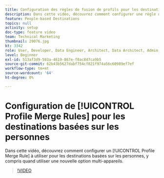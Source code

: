 ```yaml
---
title: Configuration des règles de fusion de profils pour les destinations basées sur les personnes
description: Dans cette vidéo, découvrez comment configurer une règle de fusion de profils à utiliser pour les destinations basées sur les personnes, y compris quand utiliser une nouvelle option multi-appareils.
feature: People-based Destinations
topics: null
activity: setup
doc-type: feature video
team: Technical Marketing
thumbnail: 29076.jpg
kt: 3342
role: User, Developer, Data Engineer, Architect, Data Architect, Admin, Leader
level: Beginner
exl-id: 513af3d9-583a-4619-867e-f0ac847ca9b5
source-git-commit: 62b43b5627dabf754cf821f974a56c60989ef7ef
workflow-type: tm+mt
source-wordcount: '64'
ht-degree: 0%

---
```


# Configuration de [!UICONTROL Profile Merge Rules] pour les destinations basées sur les personnes

Dans cette vidéo, découvrez comment configurer un [!UICONTROL Profile Merge Rule] à utiliser pour les destinations basées sur les personnes, y compris quand utiliser une nouvelle option multi-appareils.

>[!VIDEO](https://video.tv.adobe.com/v/31634/?quality=12&captions=fre_fr)
